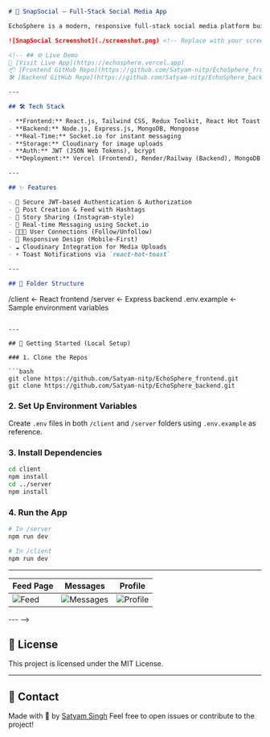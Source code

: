 ```markdown
# 🚀 SnapSocial – Full-Stack Social Media App

EchoSphere is a modern, responsive full-stack social media platform built with the MERN stack. It allows users to share posts, create stories, chat in real-time, and manage their profiles — designed with a clean UI and smooth user experience.

![SnapSocial Screenshot](./screenshot.png) <!-- Replace with your screenshot path -->

<!-- ## 🌐 Live Demo
🔗 [Visit Live App](https://echosphere.vercel.app)  
📦 [Frontend GitHub Repo](https://github.com/Satyam-nitp/EchoSphere_frontend)  
🛠️ [Backend GitHub Repo](https://github.com/Satyam-nitp/EchoSphere_backend) -->

---

## 🛠 Tech Stack

- **Frontend:** React.js, Tailwind CSS, Redux Toolkit, React Hot Toast
- **Backend:** Node.js, Express.js, MongoDB, Mongoose
- **Real-Time:** Socket.io for instant messaging
- **Storage:** Cloudinary for image uploads
- **Auth:** JWT (JSON Web Tokens), bcrypt
- **Deployment:** Vercel (Frontend), Render/Railway (Backend), MongoDB Atlas

---

## ✨ Features

- 🔐 Secure JWT-based Authentication & Authorization
- 📝 Post Creation & Feed with Hashtags
- 📸 Story Sharing (Instagram-style)
- 💬 Real-time Messaging using Socket.io
- 🧑‍🤝‍🧑 User Connections (Follow/Unfollow)
- 🧾 Responsive Design (Mobile-First)
- ☁️ Cloudinary Integration for Media Uploads
- ⚡ Toast Notifications via `react-hot-toast`

---

## 📁 Folder Structure

```

/client         ← React frontend
/server         ← Express backend
.env.example    ← Sample environment variables

````

---

## 🧪 Getting Started (Local Setup)

### 1. Clone the Repos

```bash
git clone https://github.com/Satyam-nitp/EchoSphere_frontend.git
git clone https://github.com/Satyam-nitp/EchoSphere_backend.git
````

### 2. Set Up Environment Variables

Create `.env` files in both `/client` and `/server` folders using `.env.example` as reference.

### 3. Install Dependencies

```bash
cd client
npm install
cd ../server
npm install
```

### 4. Run the App

```bash
# In /server
npm run dev

# In /client
npm run dev
```

---

<!-- ## 🔒 Environment Variables

### `/client/.env.example`

```env
REACT_APP_API_URL=http://localhost:5000/api
``` -->

<!-- ### `/server/.env.example`

```env
PORT=5000
MONGODB_URI=your_mongodb_connection_string
JWT_SECRET=your_jwt_secret
CLOUDINARY_CLOUD_NAME=your_cloud_name
CLOUDINARY_API_KEY=your_api_key
CLOUDINARY_API_SECRET=your_api_secret
```

--- -->

<!-- ## 📸 Screenshots

<!-- Add your own screenshots here -->

| Feed Page                       | Messages                                | Profile                               |
| ------------------------------- | --------------------------------------- | ------------------------------------- |
| ![Feed](./screenshots/feed.png) | ![Messages](./screenshots/messages.png) | ![Profile](./screenshots/profile.png) |

--- -->


## 📄 License

This project is licensed under the MIT License.

---

## 💬 Contact

Made with 💙 by [Satyam Singh](https://github.com/Satyam-nitp)
Feel free to open issues or contribute to the project!


